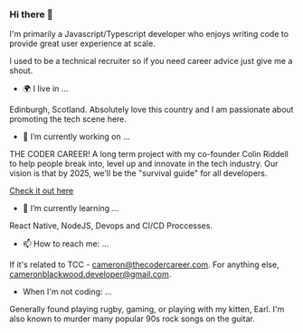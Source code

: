 ### Hi there 👋

I'm primarily a Javascript/Typescript developer who enjoys writing code to provide great user experience at scale. 

I used to be a technical recruiter so if you need career advice just give me a shout.

- 🌍 I live in ...

Edinburgh, Scotland. Absolutely love this country and I am passionate about promoting the tech scene here.

- 🔭 I’m currently working on ...

THE CODER CAREER! A long term project with my co-founder Colin Riddell to help people break into, level up and innovate in the tech industry. Our vision is that by 2025, we'll be the "survival guide" for all developers.

<a href="https://thecodercareer.com" target="_blank">Check it out here</a>

- 🌱 I’m currently learning ...

React Native, NodeJS, Devops and CI/CD Proccesses.

- 📫 How to reach me: ...

If it's related to TCC - cameron@thecodercareer.com. For anything else, cameronblackwood.developer@gmail.com.

- When I'm not coding: ...

Generally found playing rugby, gaming, or playing with my kitten, Earl. I'm also known to murder many popular 90s rock songs on the guitar.


